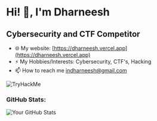 # Hi! 👋, I'm Dharneesh

 ## Cybersecurity and CTF Competitor

- 🌐 My website: [https://dharneesh.vercel.app](https://dharneesh.vercel.app)
- ⚡ My Hobbies/Interests: Cybersecurity, CTF's, Hacking
- 📫 How to reach me [indharneesh@gmail.com](mailto:indharneesh@gmail.com)



<img src="https://tryhackme-badges.s3.amazonaws.com/dharneegan.png" alt="TryHackMe">


### GitHub Stats:

![Your GitHub Stats](https://github-readme-stats.vercel.app/api?username=dharneegan&show_icons=true&hide_border=true)


